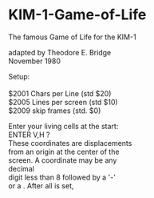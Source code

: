 # KIM-1-Game-of-Life
The famous Game of Life for the KIM-1<br>

adapted by Theodore E. Bridge       <br>
November 1980         <br>

 Setup:                   <br>     
$2001 Chars per Line (std $20)<br> 
$2005 Lines per screen (std $10)  <br> 
$2009 skip frames (std. $0)         <br>
                                  
Enter your living cells at the start: <br>
ENTER V,H ?                        <br>
These coordinates are displacements <br>
from an origin at the center of the <br>
screen. A coordinate may be any     <br>
decimal                            <br>
digit less than 8 followed by a '-' <br>
or a <space>. After all is set,     <br>

